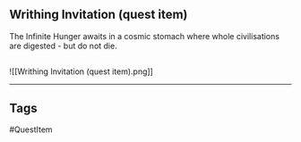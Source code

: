 ## Writhing Invitation (quest item)
The Infinite Hunger awaits in a cosmic stomach where
whole civilisations are digested - but do not die.
## 
![[Writhing Invitation (quest item).png]]

---
## Tags
#QuestItem